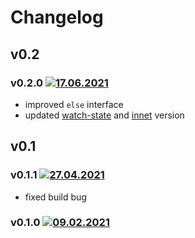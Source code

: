 # Changelog
## v0.2
### v0.2.0 [![17.06.2021](https://img.shields.io/date/1623882905)](https://github.com/d8corp/innet-portal/tree/v0.2.0)
- improved `else` interface
- updated [watch-state](https://www.npmjs.com/package/watch-state) and [innet](https://www.npmjs.com/package/innet) version
## v0.1
### v0.1.1 [![27.04.2021](https://img.shields.io/date/1619538946)](https://github.com/d8corp/innet-portal/tree/v0.1.1)
- fixed build bug
### v0.1.0 [![09.02.2021](https://img.shields.io/date/1612896624)](https://github.com/d8corp/innet-portal/tree/v0.1.0)
